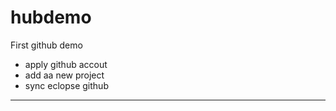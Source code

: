 hubdemo
=======

First github demo

* apply github accout
* add aa new project
* sync eclopse github
***************
